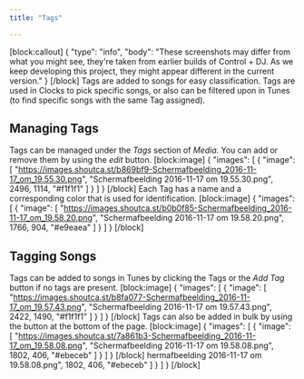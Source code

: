 ```yaml
---
title: "Tags"

---
```

[block:callout]
{
  "type": "info",
  "body": "These screenshots may differ from what you might see, they're taken from earlier builds of Control + DJ. As we keep developing this project, they might appear different in the current version."
}
[/block]
Tags are added to songs for easy classification. Tags are used in Clocks to pick specific songs, or also can be filtered upon in Tunes (to find specific songs with the same Tag assigned).

## Managing Tags

Tags can be managed under the *Tags* section of *Media*. You can add or remove them by using the *edit* button.
[block:image]
{
  "images": [
    {
      "image": [
        "https://images.shoutca.st/b869bf9-Schermafbeelding_2016-11-17_om_19.55.30.png",
        "Schermafbeelding 2016-11-17 om 19.55.30.png",
        2496,
        1114,
        "#f1f1f1"
      ]
    }
  ]
}
[/block]
Each Tag has a name and a corresponding color that is used for identification.
[block:image]
{
  "images": [
    {
      "image": [
        "https://images.shoutca.st/b0b0f85-Schermafbeelding_2016-11-17_om_19.58.20.png",
        "Schermafbeelding 2016-11-17 om 19.58.20.png",
        1766,
        904,
        "#e9eaea"
      ]
    }
  ]
}
[/block]


## Tagging Songs

Tags can be added to songs in Tunes by clicking the Tags or the *Add Tag* button if no tags are present.
[block:image]
{
  "images": [
    {
      "image": [
        "https://images.shoutca.st/b8fa077-Schermafbeelding_2016-11-17_om_19.57.43.png",
        "Schermafbeelding 2016-11-17 om 19.57.43.png",
        2422,
        1490,
        "#f1f1f1"
      ]
    }
  ]
}
[/block]
Tags can also be added in bulk by using the button at the bottom of the page.
[block:image]
{
  "images": [
    {
      "image": [
        "https://images.shoutca.st/7a861b3-Schermafbeelding_2016-11-17_om_19.58.08.png",
        "Schermafbeelding 2016-11-17 om 19.58.08.png",
        1802,
        406,
        "#ebeceb"
      ]
    }
  ]
}
[/block]
hermafbeelding 2016-11-17 om 19.58.08.png",
        1802,
        406,
        "#ebeceb"
      ]
    }
  ]
}
[/block]